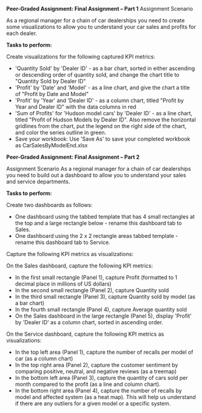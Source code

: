 **Peer-Graded Assignment: Final Assignment – Part 1**
Assignment Scenario

As a regional manager for a chain of car dealerships you need to create some visualizations to allow you to understand your car sales and profits for each dealer.

**Tasks to perform:**

Create visualizations for the following captured KPI metrics:
- 'Quantity Sold' by 'Dealer ID' - as a bar chart, sorted in either ascending or descending order of quantity sold, and change the chart title to "Quantity Sold by Dealer ID" 
- 'Profit' by 'Date' and 'Model' - as a line chart, and give the chart a title of "Profit by Date and Model" 
- 'Profit' by 'Year' and 'Dealer ID' - as a column chart, titled "Profit by Year and Dealer ID" with the data columns in red
- 'Sum of Profits' for 'Hudson model cars' by 'Dealer ID' - as a line chart, titled "Profit of Hudson Models by Dealer ID". Also remove the horizontal gridlines from the chart, put the legend on the right side of the chart, and color the series outline in green.
- Save your workbook: Use 'Save As' to save your completed workbook as CarSalesByModelEnd.xlsx

**Peer-Graded Assignment: Final Assignment – Part 2**

Assignment Scenario
As a regional manager for a chain of car dealerships you need to build out a dashboard to allow you to understand your sales and service departments.

**Tasks to perform:**

Create two dashboards as follows:
- One dashboard using the tabbed template that has 4 small rectangles at the top and a large rectangle below - rename this dashboard tab to Sales.
- One dashboard using the 2 x 2 rectangle areas tabbed template - rename this dashboard tab to Service.

Capture the following KPI metrics as visualizations:

On the Sales dashboard, capture the following KPI metrics:
- In the first small rectangle (Panel 1), capture Profit (formatted to 1 decimal place in millions of US dollars)
- In the second small rectangle (Panel 2), capture Quantity sold
- In the third small rectangle (Panel 3), capture Quantity sold by model (as a bar chart)
- In the fourth small rectangle (Panel 4), capture Average quantity sold
- On the Sales dashboard in the large rectangle (Panel 5), display 'Profit' by 'Dealer ID' as a column chart, sorted in ascending order.

On the Service dashboard, capture the following KPI metrics as visualizations:
- In the top left area (Panel 1), capture the number of recalls per model of car (as a column chart)
- In the top right area (Panel 2), capture the customer sentiment by comparing positive, neutral, and negative reviews (as a treemap)
- In the bottom left area (Panel 3), capture the quantity of cars sold per month compared to the profit (as a line and column chart).
- In the bottom right area (Panel 4), capture the number of recalls by model and affected system (as a heat map). This will help us understand if there are any outliers for a given model or a specific system.


